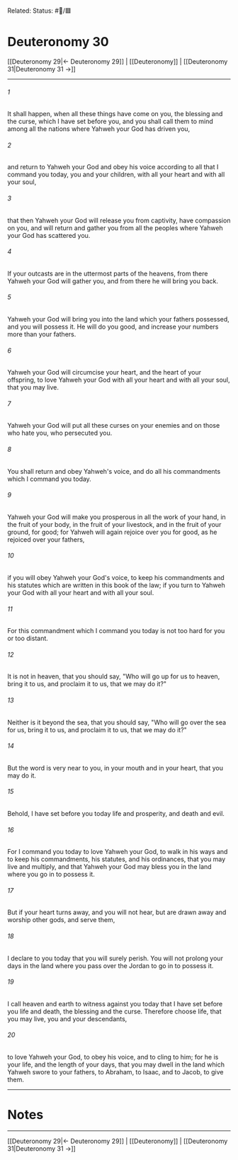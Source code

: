Related:
Status: #📖/🟥
# Deuteronomy 30

[[Deuteronomy 29|← Deuteronomy 29]] | [[Deuteronomy]] | [[Deuteronomy 31|Deuteronomy 31 →]]
***



###### 1 
It shall happen, when all these things have come on you, the blessing and the curse, which I have set before you, and you shall call them to mind among all the nations where Yahweh your God has driven you, 

###### 2 
and return to Yahweh your God and obey his voice according to all that I command you today, you and your children, with all your heart and with all your soul, 

###### 3 
that then Yahweh your God will release you from captivity, have compassion on you, and will return and gather you from all the peoples where Yahweh your God has scattered you. 

###### 4 
If your outcasts are in the uttermost parts of the heavens, from there Yahweh your God will gather you, and from there he will bring you back. 

###### 5 
Yahweh your God will bring you into the land which your fathers possessed, and you will possess it. He will do you good, and increase your numbers more than your fathers. 

###### 6 
Yahweh your God will circumcise your heart, and the heart of your offspring, to love Yahweh your God with all your heart and with all your soul, that you may live. 

###### 7 
Yahweh your God will put all these curses on your enemies and on those who hate you, who persecuted you. 

###### 8 
You shall return and obey Yahweh's voice, and do all his commandments which I command you today. 

###### 9 
Yahweh your God will make you prosperous in all the work of your hand, in the fruit of your body, in the fruit of your livestock, and in the fruit of your ground, for good; for Yahweh will again rejoice over you for good, as he rejoiced over your fathers, 

###### 10 
if you will obey Yahweh your God's voice, to keep his commandments and his statutes which are written in this book of the law; if you turn to Yahweh your God with all your heart and with all your soul. 

###### 11 
For this commandment which I command you today is not too hard for you or too distant. 

###### 12 
It is not in heaven, that you should say, "Who will go up for us to heaven, bring it to us, and proclaim it to us, that we may do it?" 

###### 13 
Neither is it beyond the sea, that you should say, "Who will go over the sea for us, bring it to us, and proclaim it to us, that we may do it?" 

###### 14 
But the word is very near to you, in your mouth and in your heart, that you may do it. 

###### 15 
Behold, I have set before you today life and prosperity, and death and evil. 

###### 16 
For I command you today to love Yahweh your God, to walk in his ways and to keep his commandments, his statutes, and his ordinances, that you may live and multiply, and that Yahweh your God may bless you in the land where you go in to possess it. 

###### 17 
But if your heart turns away, and you will not hear, but are drawn away and worship other gods, and serve them, 

###### 18 
I declare to you today that you will surely perish. You will not prolong your days in the land where you pass over the Jordan to go in to possess it. 

###### 19 
I call heaven and earth to witness against you today that I have set before you life and death, the blessing and the curse. Therefore choose life, that you may live, you and your descendants, 

###### 20 
to love Yahweh your God, to obey his voice, and to cling to him; for he is your life, and the length of your days, that you may dwell in the land which Yahweh swore to your fathers, to Abraham, to Isaac, and to Jacob, to give them.

---
# Notes


***
[[Deuteronomy 29|← Deuteronomy 29]] | [[Deuteronomy]] | [[Deuteronomy 31|Deuteronomy 31 →]]
